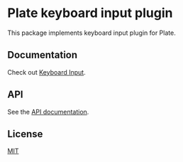# Plate keyboard input plugin

This package implements keyboard input plugin for Plate.

## Documentation

Check out [Keyboard Input](https://plate.udecode.io/docs/plugins/kbd).

## API

See the [API documentation](https://plate-api.udecode.io/globals.html). 

## License

[MIT](../../../LICENSE)
